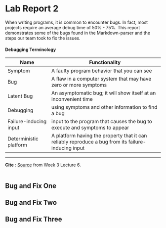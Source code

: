 # Lab Report 2

When writing programs, it is common to encounter bugs. In fact, most projects require an average debug time of 50% - 75%. This report demonstrates some of the bugs found in the Markdown-parser and the steps our team took to fix the issues.

#### Debugging Terminology

| Name | Functionality |
| --- | --- |
|Symptom|A faulty program behavior that you can see|
|Bug|A flaw in a computer system that may have zero or more symptoms|
|Latent Bug|An asymptomatic bug; it will show itself at an inconvenient time| 
|Debugging| using symptoms and other information to find a bug| 
|Failure-inducing input| input to the program that causes the bug to execute and symptoms to appear|
|Deterministic platform| A platform having the property that it can reliably reproduce a bug from its failure-inducing input|

________

**Cite** : [Source](https://canvas.ucsd.edu/courses/37650/files/6915277?module_item_id=1359831) from Week 3 Lecture 6.
<br/><br/>

## Bug and Fix One

## Bug and Fix Two
## Bug and Fix Three